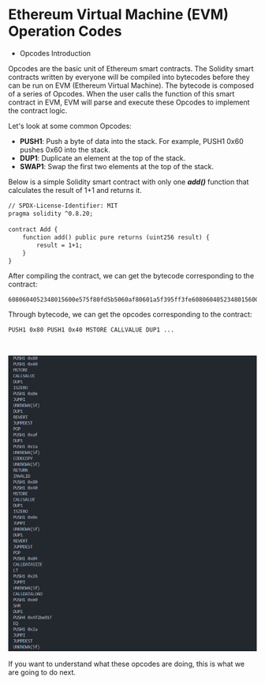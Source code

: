 # Ethereum Virtual Machine (EVM) Operation Codes

- Opcodes Introduction

Opcodes are the basic unit of Ethereum smart contracts. The Solidity smart contracts written by everyone will be compiled into bytecodes before they can be run on EVM (Ethereum Virtual Machine). The bytecode is composed of a series of Opcodes. When the user calls the function of this smart contract in EVM, EVM will parse and execute these Opcodes to implement the contract logic.<br>

Let's look at some common Opcodes:<br>

- **PUSH1**: Push a byte of data into the stack. For example, PUSH1 0x60 pushes 0x60 into the stack.
- **DUP1**: Duplicate an element at the top of the stack.
- **SWAP1**: Swap the first two elements at the top of the stack.

Below is a simple Solidity smart contract with only one _**add()**_ function that calculates the result of 1+1 and returns it.

```
// SPDX-License-Identifier: MIT
pragma solidity ^0.8.20;

contract Add {
    function add() public pure returns (uint256 result) {
        result = 1+1;
    }
}
```

After compiling the contract, we can get the bytecode corresponding to the contract:

```
6080604052348015600e575f80fd5b5060af80601a5f395ff3fe6080604052348015600e575f80fd5b50600436106026575f3560e01c80634f2be91f14602a575b5f80fd5b60306044565b604051603b91906062565b60405180910390f35b5f6002905090565b5f819050919050565b605c81604c565b82525050565b5f60208201905060735f8301846055565b9291505056fea2646970667358221220ec0a9152a89a3614a7161287469681b57d36a105b477a5f13699cdf817d2989464736f6c634300081a0033
```

Through bytecode, we can get the opcodes corresponding to the contract:

```
PUSH1 0x80 PUSH1 0x40 MSTORE CALLVALUE DUP1 ...
```

<br>

![transferBytecodes](https://github.com/wls503pl/EVM-Opcodes-/blob/main/img/transferBytecodes.png)<br>

If you want to understand what these opcodes are doing, this is what we are going to do next.
